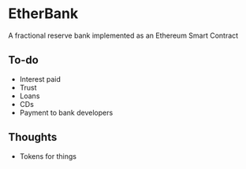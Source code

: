 # EtherBank

A fractional reserve bank implemented as an Ethereum Smart Contract

## To-do

 - Interest paid
 - Trust
 - Loans
 - CDs
 - Payment to bank developers

## Thoughts

 - Tokens for things
